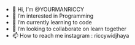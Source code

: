 - 👋 Hi, I’m @YOURMANRICCY
- 👀 I’m interested in Programming
- 🌱 I’m currently learning to code
- 💞️ I’m looking to collaborate on learn together
- 📫 How to reach me instagram : riccywidjhaya

<!---
YOURMANRICCY/YOURMANRICCY is a ✨ special ✨ repository because its `README.md` (this file) appears on your GitHub profile.
You can click the Preview link to take a look at your changes.
--->
